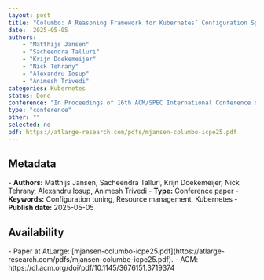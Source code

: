 ```yaml
---
layout: post
title: "Columbo: A Reasoning Framework for Kubernetes’ Configuration Space"
date:  2025-05-05
authors: 
    - "Matthijs Jansen" 
    - "Sacheendra Talluri"
    - "Krijn Doekemeijer" 
    - "Nick Tehrany"
    - "Alexandru Iosup"
    - "Animesh Trivedi"
categories: Kubernetes
status: Done
conference: "In Proceedings of 16th ACM/SPEC International Conference on Performance Engineering (ICPE'25)"
type: "conference"
other: ""
selected: no
pdf: https://atlarge-research.com/pdfs/mjansen-columbo-icpe25.pdf
---
```


<h2>Metadata</h2>
- <b>Authors:</b> Matthijs Jansen, Sacheendra Talluri,  Krijn Doekemeijer,  Nick Tehrany, Alexandru Iosup, Animesh Trivedi
- <b>Type:</b> Conference paper
- <b>Keywords:</b> Configuration tuning, Resource management, Kubernetes
- <b>Publish date:</b> 2025-05-05

<h2>Availability</h2>
- Paper at AtLarge: [mjansen-columbo-icpe25.pdf](https://atlarge-research.com/pdfs/mjansen-columbo-icpe25.pdf).
- ACM: https://dl.acm.org/doi/pdf/10.1145/3676151.3719374
